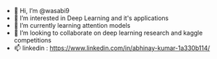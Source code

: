 - 👋 Hi, I’m @wasabi9
- 👀 I’m interested in Deep Learning and it's applications
- 🌱 I’m currently learning attention models
- 💞️ I’m looking to collaborate on deep learning research and kaggle competitions
- 📫 linkedin : https://www.linkedin.com/in/abhinay-kumar-1a330b114/

<!---
wasabi9/wasabi9 is a ✨ special ✨ repository because its `README.md` (this file) appears on your GitHub profile.
You can click the Preview link to take a look at your changes.
--->

